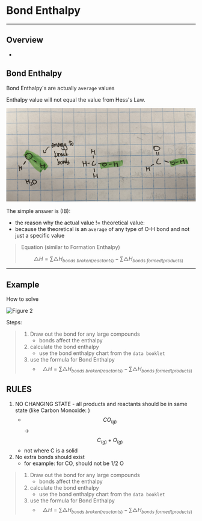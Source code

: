 # Bond Enthalpy

---

## Overview

-

## Bond Enthalpy

Bond Enthalpy's are actually `average` values

Enthalpy value will not equal the value from Hess's Law.

![Figure 1](images/1.3fig1.png)

The simple answer is (IB):

- the reason why the actual value != theoretical value:
- because the theoretical is an `average` of any type of O-H bond and not just a specific value

> Equation (similar to Formation Enthalpy)
>
> $$\triangle{H} = \sum{\triangle{H}}_{bonds\ broken (reactants)} - \sum{\triangle{H}}_{bonds\ formed(products)}$$

---

## Example

How to solve

![Figure 2](images/1.3fig2.png)

Steps:

> 1.  Draw out the bond for any large compounds
>     - bonds affect the enthalpy
> 2.  calculate the bond enthalpy
>     - use the bond enthalpy chart from the `data booklet`
> 3.  use the formula for Bond Enthalpy
>     - $$\triangle{H} = \sum{\triangle{H}}_{bonds\ broken (reactants)} - \sum{\triangle{H}}_{bonds\ formed(products)}$$

## RULES

1. NO CHANGING STATE - all products and reactants should be in same state (like Carbon Monoxide: )
   - $$CO_{(g)}$$&rarr;$$C_{(g)} + O_{(g)}$$
   - not where C is a solid
2. No extra bonds should exist
   - for example: for CO, should not be 1/2 O

> 1.  Draw out the bond for any large compounds
>     - bonds affect the enthalpy
> 2.  calculate the bond enthalpy
>     - use the bond enthalpy chart from the `data booklet`
> 3.  use the formula for Bond Enthalpy
>     - $$\triangle{H} = \sum{\triangle{H}}_{bonds\ broken (reactants)} - \sum{\triangle{H}}_{bonds\ formed(products)}$$
